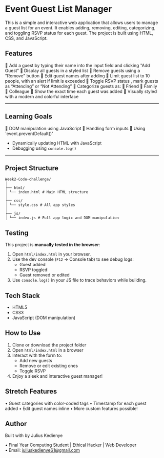 # Event Guest List Manager

This is a simple and interactive web application that allows users to manage a guest list for an event. 
It enables adding, removing, editing, categorizing, and toggling RSVP status for each guest. 
The project is built using HTML, CSS, and JavaScript.



## Features

	Add a guest by typing their name into the input field and clicking "Add Guest"
	Display all guests in a styled list
	Remove guests using a "Remove" button
	Edit guest names after adding
	Limit guest list to 10 people, with an alert if limit is exceeded
	Toggle RSVP status , mark guests as “Attending” or “Not Attending”
	Categorize guests as:
	Friend
	Family
	Colleague
	Show the exact time each guest was added
	Visually styled with a modern and colorful interface

---

## Learning Goals

	DOM manipulation using JavaScript
	Handling form inputs
	Using `event.preventDefault()’
- Dynamically updating HTML with JavaScript
- Debugging using `console.log()`

---

## Project Structure
```
Week2-Code-challenge/
│
├── html/
│ └── index.html # Main HTML structure
│
├── css/
│ └── style.css # All app styles
│
├── js/
│ └── index.js # Full app logic and DOM manipulation
```
## Testing

This project is **manually tested in the browser**:

1. Open `html/index.html` in your browser.
2. Use the dev console (`F12` → Console tab) to see debug logs:
   - Guest added
   - RSVP toggled
   - Guest removed or edited
3. Use `console.log()` in your JS file to trace behaviors while building.

## Tech Stack

- HTML5
- CSS3
- JavaScript (DOM manipulation)

## How to Use

1. Clone or download the project folder
2. Open `html/index.html` in a browser
3. Interact with the form to:
   - Add new guests
   - Remove or edit existing ones
   - Toggle RSVP
4. Enjoy a sleek and interactive guest manager!

## Stretch Features

•	Guest categories with color-coded tags
•	Timestamp for each guest added
•	Edit guest names inline
•	More custom features possible!



## Author

Built with by Julius  Kedienye

•	Final Year Computing Student | Ethical Hacker | Web Developer  
•	Email: juliuskedienye61@gmail.com  

